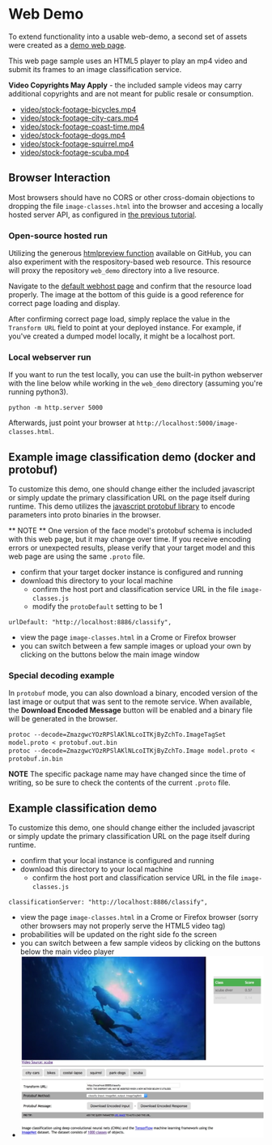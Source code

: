 <!---
.. ===============LICENSE_START=======================================================
.. Acumos CC-BY-4.0
.. ===================================================================================
.. Copyright (C) 2017-2018 AT&T Intellectual Property & Tech Mahindra. All rights reserved.
.. ===================================================================================
.. This Acumos documentation file is distributed by AT&T and Tech Mahindra
.. under the Creative Commons Attribution 4.0 International License (the "License");
.. you may not use this file except in compliance with the License.
.. You may obtain a copy of the License at
..
..      http://creativecommons.org/licenses/by/4.0
..
.. This file is distributed on an "AS IS" BASIS,
.. WITHOUT WARRANTIES OR CONDITIONS OF ANY KIND, either express or implied.
.. See the License for the specific language governing permissions and
.. limitations under the License.
.. ===============LICENSE_END=========================================================
-->

# Web Demo
To extend functionality into a usable web-demo, a second set of assets were
created as a [demo web page](../../web_demo).

This web page sample uses an HTML5 player to play an mp4 video and submit its
frames to an image classification service.

**Video Copyrights May Apply** - the included sample videos may carry
additional copyrights and are not meant for public resale or consumption.

* [video/stock-footage-bicycles.mp4](https://videos.pexels.com/videos/mountain-bikers-during-daytime-857083)
* [video/stock-footage-city-cars.mp4](https://videos.pexels.com/videos/cars-on-the-road-854745)
* [video/stock-footage-coast-time.mp4](https://videos.pexels.com/videos/sunset-by-the-sea-857056)
* [video/stock-footage-dogs.mp4](https://videos.pexels.com/videos/dogs-playing-853846)
* [video/stock-footage-squirrel.mp4](https://videos.pexels.com/videos/squirrel-eating-855213)
* [video/stock-footage-scuba.mp4](https://videos.pexels.com/videos/paddle-surfing-and-scuba-diving-video-854387)


## Browser Interaction
Most browsers should have no
CORS or other cross-domain objections to dropping the file `image-classes.html`
into the browser and accesing a locally hosted server API, as configured
in [the previous tutorial](lesson2.md).

### Open-source hosted run
Utilizing the generous [htmlpreview function](https://htmlpreview.github.io/) available on
GitHub, you can also experiment with the respository-based web resource.  This resource
will proxy the repository `web_demo` directory into a live resource.

Navigate to the [default webhost page](http://htmlpreview.github.io/?https://github.com/acumos/image-classification/blob/master/web_demo/image-classes.html)
and confirm that the resource load properly.  The image at the bottom of this guide
is a good reference for correct page loading and display.

After confirming correct page load, simply replace the value in the `Transform URL`
field to point at your deployed instance.  For example, if you've created a
dumped model locally, it might be a localhost port.


### Local webserver run
If you want to run the test locally, you can use the built-in python
webserver with the line below while working in the `web_demo` directory
(assuming you're running python3).
```
python -m http.server 5000
```

Afterwards, just point your browser at `http://localhost:5000/image-classes.html`.


## Example image classification demo (docker and protobuf)
To customize this demo, one should change either the included javascript
or simply update the primary classification URL on the page itself during runtime.
This demo utilizes the [javascript protobuf library](https://github.com/dcodeIO/ProtoBuf.js/)
to encode parameters into proto binaries in the browser.

** NOTE ** One version of the face model's protobuf schema is included with
this web page, but it may change over time.  If you receive encoding errors
or unexpected results, please verify that your target model and this web page
are using the same `.proto` file.

* confirm that your target docker instance is configured and running
* download this directory to your local machine
    * confirm the host port and classification service URL in the file `image-classes.js`
    * modify the `protoDefault` setting to be 1
```
urlDefault: "http://localhost:8886/classify",
```
* view the page `image-classes.html` in a Crome or Firefox browser
* you can switch between a few sample images or upload your own by clicking on the buttons below the main image window


### Special decoding example
In `protobuf` mode, you can also download a binary, encoded version of the last
image or output that was sent to the remote service.  When available, the <strong>Download Encoded Message</strong>
button will be enabled and a binary file will be generated in the browser.

```
protoc --decode=ZmazgwcYOzRPSlAKlNLcoITKjByZchTo.ImageTagSet model.proto < protobuf.out.bin
protoc --decode=ZmazgwcYOzRPSlAKlNLcoITKjByZchTo.Image model.proto < protobuf.in.bin
```

**NOTE** The specific package name may have changed since the time of writing,
so be sure to check the contents of the current `.proto` file.


## Example classification demo
To customize this demo, one should change either the included javascript
or simply update the primary classification URL on the page itself during runtime.

* confirm that your local instance is configured and running
* download this directory to your local machine
  * confirm the host port and classification service URL in the file `image-classes.js`
```
classificationServer: "http://localhost:8886/classify",
```
* view the page `image-classes.html` in a Crome or Firefox browser (sorry other browsers may not properly serve the HTML5 video tag)
* probabilities will be updated on the right side fo the screen
* you can switch between a few sample videos by clicking on the buttons below the main video player
* ![example web application classifying tigers video](example_running.jpg "Example web application classifying tigers video")
